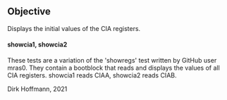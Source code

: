 ## Objective

Displays the initial values of the CIA registers.

#### showcia1, showcia2

These tests are a variation of the 'showregs' test written by GitHub user mras0. They contain a bootblock that reads and displays the values of all CIA registers. showcia1 reads CIAA, showcia2 reads CIAB.


Dirk Hoffmann, 2021
